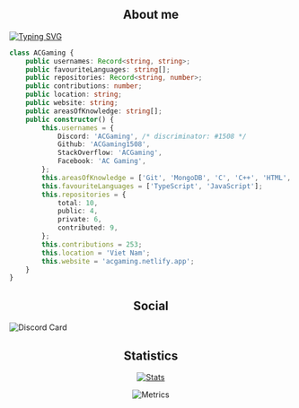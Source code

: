 <h2 align="center">About me</h2>

[![Typing SVG](https://readme-typing-svg.herokuapp.com?font=&color=%232576F7&size=22&height=30&lines=Developer;Student;ACGaming)](https://github.com/ACGaming1508)

```ts
class ACGaming {
	public usernames: Record<string, string>;
	public favouriteLanguages: string[];
	public repositories: Record<string, number>;
	public contributions: number;
	public location: string;
	public website: string;
	public areasOfKnowledge: string[];
	public constructor() {
		this.usernames = {
			Discord: 'ACGaming', /* discriminator: #1508 */
			Github: 'ACGaming1508',
			StackOverflow: 'ACGaming',
			Facebook: 'AC Gaming',
		};
		this.areasOfKnowledge = ['Git', 'MongoDB', 'C', 'C++', 'HTML', 'CSS', 'Java', 'JavaScript', 'TypeScript', 'Node.js'];
		this.favouriteLanguages = ['TypeScript', 'JavaScript'];
		this.repositories = {
			total: 10,
			public: 4,
			private: 6,
			contributed: 9,
		};
		this.contributions = 253;
		this.location = 'Viet Nam';
		this.website = 'acgaming.netlify.app';
	}
}
```
<h2 align="center">Social</h2>

![Discord Card](https://discord.c99.nl/widget/theme-2/878556236797341786.png)

<h2 align="center">Statistics</h2>

<div align="center">
  
  [![Stats](https://github-readme-stats.vercel.app/api?username=acgaming1508&count_private=true&show_icons=true&theme=midnight-purple)](https://github.com/ACGaming1508?tab=repositories)
  
  ![Metrics](https://metrics.lecoq.io/ACGaming1508?template=classic&isocalendar=1&languages=1&achievements=1&base.indepth=false&base.hireable=false&isocalendar.duration=half-year&languages.limit=8&languages.threshold=0%25&languages.other=false&languages.colors=github&languages.sections=most-used&languages.indepth=false&languages.analysis.timeout=15&languages.categories=markup%2C%20programming&languages.recent.categories=markup%2C%20programming&languages.recent.load=300&languages.recent.days=14&achievements.threshold=C&achievements.secrets=true&achievements.display=compact&achievements.limit=0&config.timezone=Asia%2FBangkok)
  
</div>
